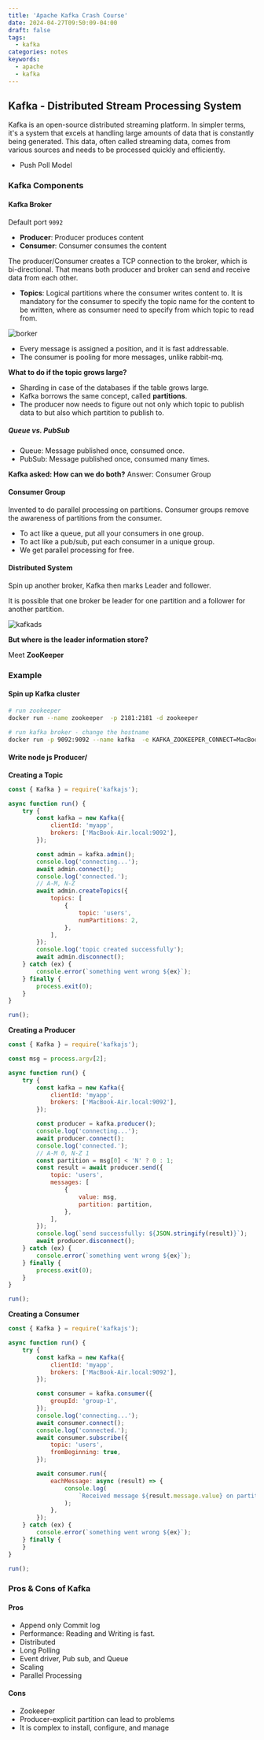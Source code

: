 ```yaml
---
title: 'Apache Kafka Crash Course'
date: 2024-04-27T09:50:09-04:00
draft: false
tags:
  - kafka
categories: notes
keywords:
  - apache
  - kafka
---
```


## Kafka - Distributed Stream Processing System

Kafka is an open-source distributed streaming platform. In simpler terms, it's a system that excels at handling large amounts of data that is constantly being generated. This data, often called streaming data, comes from various sources and needs to be processed quickly and efficiently.

- Push Poll Model

### Kafka Components

#### Kafka Broker

Default port `9092`

- **Producer**: Producer produces content
- **Consumer**: Consumer consumes the content

The producer/Consumer creates a TCP connection to the broker, which is bi-directional. That means both producer and broker can send and receive data from each other.

- **Topics**: Logical partitions where the consumer writes content to. It is mandatory for the consumer to specify the topic name for the content to be written, where as consumer need to specify from which topic to read from.

![borker](/kafka/kaf-broker.png)

- Every message is assigned a position, and it is fast addressable.
- The consumer is pooling for more messages, unlike rabbit-mq.

**What to do if the topic grows large?**

- Sharding in case of the databases if the table grows large.
- Kafka borrows the same concept, called **partitions**.
- The producer now needs to figure out not only which topic to publish data to but also which partition to publish to.

##### Queue vs. PubSub

- Queue: Message published once, consumed once.
- PubSub: Message published once, consumed many times.

**Kafka asked: How can we do both?**
Answer: Consumer Group

#### Consumer Group

Invented to do parallel processing on partitions. Consumer groups remove the awareness of partitions from the consumer.

- To act like a queue, put all your consumers in one group.
- To act like a pub/sub, put each consumer in a unique group.
- We get parallel processing for free.

#### Distributed System

Spin up another broker, Kafka then marks Leader and follower.

It is possible that one broker be leader for one partition and a follower for another partition.

![kafkads](/kafka/kafka-ds.png)

**But where is the leader information store?**

Meet **ZooKeeper**

### Example

#### Spin up Kafka cluster

```bash
# run zookeeper
docker run --name zookeeper  -p 2181:2181 -d zookeeper

# run kafka broker - change the hostname
docker run -p 9092:9092 --name kafka  -e KAFKA_ZOOKEEPER_CONNECT=MacBook-Air.local:2181 -e KAFKA_ADVERTISED_LISTENERS=PLAINTEXT://MacBook-Air.local:9092 -e KAFKA_OFFSETS_TOPIC_REPLICATION_FACTOR=1 -d confluentinc/cp-kafka
```

#### Write node js Producer/

**Creating a Topic**

```javascript
const { Kafka } = require('kafkajs');

async function run() {
	try {
		const kafka = new Kafka({
			clientId: 'myapp',
			brokers: ['MacBook-Air.local:9092'],
		});

		const admin = kafka.admin();
		console.log('connecting...');
		await admin.connect();
		console.log('connected.');
		// A-M, N-Z
		await admin.createTopics({
			topics: [
				{
					topic: 'users',
					numPartitions: 2,
				},
			],
		});
		console.log('topic created successfully');
		await admin.disconnect();
	} catch (ex) {
		console.error(`something went wrong ${ex}`);
	} finally {
		process.exit(0);
	}
}

run();
```

**Creating a Producer**

```javascript
const { Kafka } = require('kafkajs');

const msg = process.argv[2];

async function run() {
	try {
		const kafka = new Kafka({
			clientId: 'myapp',
			brokers: ['MacBook-Air.local:9092'],
		});

		const producer = kafka.producer();
		console.log('connecting...');
		await producer.connect();
		console.log('connected.');
		// A-M 0, N-Z 1
		const partition = msg[0] < 'N' ? 0 : 1;
		const result = await producer.send({
			topic: 'users',
			messages: [
				{
					value: msg,
					partition: partition,
				},
			],
		});
		console.log(`send successfully: ${JSON.stringify(result)}`);
		await producer.disconnect();
	} catch (ex) {
		console.error(`something went wrong ${ex}`);
	} finally {
		process.exit(0);
	}
}

run();
```

**Creating a Consumer**

```javascript
const { Kafka } = require('kafkajs');

async function run() {
	try {
		const kafka = new Kafka({
			clientId: 'myapp',
			brokers: ['MacBook-Air.local:9092'],
		});

		const consumer = kafka.consumer({
			groupId: 'group-1',
		});
		console.log('connecting...');
		await consumer.connect();
		console.log('connected.');
		await consumer.subscribe({
			topic: 'users',
			fromBeginning: true,
		});

		await consumer.run({
			eachMessage: async (result) => {
				console.log(
					`Received message ${result.message.value} on partition ${result.partition}`
				);
			},
		});
	} catch (ex) {
		console.error(`something went wrong ${ex}`);
	} finally {
	}
}

run();
```

### Pros & Cons of Kafka

#### Pros

- Append only Commit log
- Performance: Reading and Writing is fast.
- Distributed
- Long Polling
- Event driver, Pub sub, and Queue
- Scaling
- Parallel Processing

#### Cons

- Zookeeper
- Producer-explicit partition can lead to problems
- It is complex to install, configure, and manage
